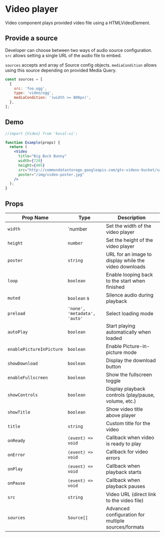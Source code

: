 # Video player

Video component plays provided video file using a HTMLVideoElement.

## Provide a source

Developer can choose between two ways of audio source configuration. `src` allows setting a single URL of the audio file to embed.

`sources` accepts and array of Source config objects. `mediaCondition` allows using this source depending on provided Media Query.

```js
const sources = [
  {
    src: 'foo.ogg',
    type: 'video/ogg',
    mediaCondition: '(width >= 800px)',
  },
];
```

## Demo

```jsx live
//import {Video} from 'koval-ui';

function Example(props) {
  return (
    <Video
      title="Big Buck Bunny"
      width={720}
      height={405}
      src="http://commondatastorage.googleapis.com/gtv-videos-bucket/sample/BigBuckBunny.mp4"
      poster="/img/video-poster.jpg"
    />
  );
}
```

## Props

| Prop Name                | Type                         | Description                                           |
| ------------------------ | ---------------------------- | ----------------------------------------------------- |
| `width`                  | `number                      | Set the width of the video player                     |
| `height`                 | `number`                     | Set the height of the video player                    |
| `poster`                 | `string`                     | URL for an image to display while the video downloads |
| `loop`                   | `boolean`                    | Enable looping back to the start when finished        |
| `muted`                  | `boolean` s                  | Silence audio during playback                         |
| `preload`                | `'none', 'metadata', 'auto'` | Select loading mode                                   |
| `autoPlay`               | `boolean`                    | Start playing automatically when loaded               |
| `enablePictureInPicture` | `boolean`                    | Enable Picture-in-picture mode                        |
| `showDownload`           | `boolean`                    | Display the download button                           |
| `enableFullscreen`       | `boolean`                    | Show the fullscreen toggle                            |
| `showControls`           | `boolean`                    | Display playback controls (play/pause, volume, etc.)  |
| `showTitle`              | `boolean`                    | Show video title above player                         |
| `title`                  | `string`                     | Custom title for the video                            |
| `onReady`                | `(event) => void`            | Callback when video is ready to play                  |
| `onError`                | `(event) => void`            | Callback for video errors                             |
| `onPlay`                 | `(event) => void`            | Callback when playback starts                         |
| `onPause`                | `(event) => void`            | Callback when playback pauses                         |
| `src`                    | `string`                     | Video URL (direct link to the video file)             |
| `sources`                | `Source[]`                   | Advanced configuration for multiple sources/formats   |
